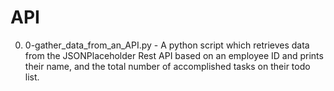 # API

0. 0-gather_data_from_an_API.py - A python script which retrieves data from the JSONPlaceholder Rest API based on an employee ID and prints their name, and the total number of accomplished tasks on their todo list.
